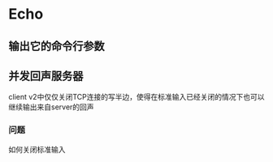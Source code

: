 # Echo 
## 输出它的命令行参数

## 并发回声服务器
client v2中仅仅关闭TCP连接的写半边，使得在标准输入已经关闭的情况下也可以继续输出来自server的回声
### 问题
如何关闭标准输入